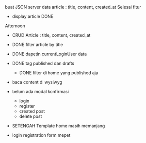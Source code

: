 buat JSON server data article : title, content, created_at
Selesai fitur
- display article DONE

Afternoon
- CRUD Article : title, content, created_at

- DONE filter article by title 
- DONE dapetin currentLoginUser data
- DONE tag published dan drafts
  - DONE filter di home yang published aja
- baca content di wysiwyg
- belum ada modal konfirmasi
  - login
  - register
  - created post
  - delete post
- SETENGAH Template home masih memanjang
- login registration form mepet
